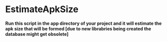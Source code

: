 # EstimateApkSize
**Run this script in the app directory of your project and it will estimate the apk size that will be formed [due to new librabries being created the database might get obsolete]**